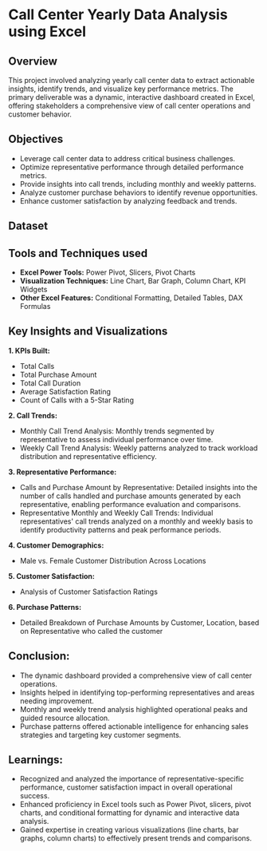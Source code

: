 # Call Center Yearly Data Analysis using Excel

## Overview 
This project involved analyzing yearly call center data to extract actionable insights, identify trends, and visualize key performance metrics. The primary deliverable was a dynamic, interactive dashboard created in Excel, offering stakeholders a comprehensive view of call center operations and customer behavior.

## Objectives

- Leverage call center data to address critical business challenges.
- Optimize representative performance through detailed performance metrics.
- Provide insights into call trends, including monthly and weekly patterns.
- Analyze customer purchase behaviors to identify revenue opportunities.
- Enhance customer satisfaction by analyzing feedback and trends.

## Dataset


## Tools and Techniques used

- **Excel Power Tools:** Power Pivot, Slicers, Pivot Charts
- **Visualization Techniques:** Line Chart, Bar Graph, Column Chart, KPI Widgets
- **Other Excel Features:** Conditional Formatting, Detailed Tables, DAX Formulas

## Key Insights and Visualizations 

**1. KPIs Built:**
   - Total Calls
   - Total Purchase Amount
   - Total Call Duration
   - Average Satisfaction Rating
   - Count of Calls with a 5-Star Rating

**2. Call Trends:**
  - Monthly Call Trend Analysis: Monthly trends segmented by representative to assess individual performance over time.
  - Weekly Call Trend Analysis: Weekly patterns analyzed to track workload distribution and representative efficiency.

**3. Representative Performance:**
  - Calls and Purchase Amount by Representative: Detailed insights into the number of calls handled and purchase amounts generated by each representative, enabling     performance evaluation and comparisons.
  - Representative Monthly and Weekly Call Trends: Individual representatives' call trends analyzed on a monthly and weekly basis to identify productivity patterns     and peak performance periods.

**4. Customer Demographics:**
  - Male vs. Female Customer Distribution Across Locations

**5. Customer Satisfaction:**
  - Analysis of Customer Satisfaction Ratings

**6. Purchase Patterns:**
  - Detailed Breakdown of Purchase Amounts by Customer, Location, based on Representative who called the customer

## Conclusion:

  - The dynamic dashboard provided a comprehensive view of call center operations.
  - Insights helped in identifying top-performing representatives and areas needing improvement.
  - Monthly and weekly trend analysis highlighted operational peaks and guided resource allocation.
  - Purchase patterns offered actionable intelligence for enhancing sales strategies and targeting key customer segments.

## Learnings:

- Recognized and analyzed the importance of representative-specific performance, customer satisfaction impact in overall operational success. 
- Enhanced proficiency in Excel tools such as Power Pivot, slicers, pivot charts, and conditional formatting for dynamic and interactive data analysis.
- Gained expertise in creating various visualizations (line charts, bar graphs, column charts) to effectively present trends and comparisons.
